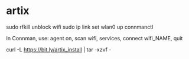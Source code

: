 # artix

sudo rfkill unblock wifi
sudo ip link set wlan0 up
connmanctl

In Connman, use: agent on, scan wifi, services, connect wifi_NAME, quit

curl -L https://bit.ly/artix_install | tar -xzvf -

